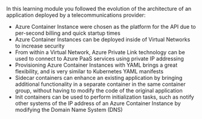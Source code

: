 
In this learning module you followed the evolution of the architecture of an application deployed by a telecommunications provider:

- Azure Container Instance were chosen as the platform for the API due to per-second billing and quick startup times
- Azure Container Instances can be deployed inside of Virtual Networks to increase security
- From within a Virtual Network, Azure Private Link technology can be used to connect to Azure PaaS services using private IP addressing
- Provisioning Azure Container Instances with YAML brings a great flexibility, and is very similar to Kubernetes YAML manifests
- Sidecar containers can enhance an existing application by bringing additional functionality in a separate container in the same container group, without having to modify the code of the original application
- Init containers can be used to perform initialization tasks, such as notify other systems of the IP address of an Azure Container Instance by modifying the Domain Name System (DNS)